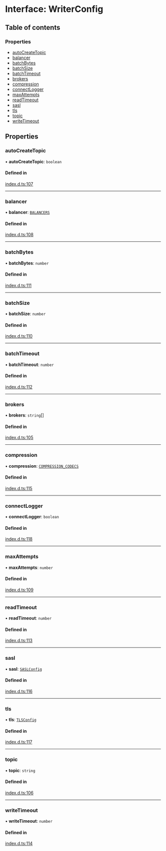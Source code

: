 # Interface: WriterConfig

## Table of contents

### Properties

- [autoCreateTopic](WriterConfig.md#autocreatetopic)
- [balancer](WriterConfig.md#balancer)
- [batchBytes](WriterConfig.md#batchbytes)
- [batchSize](WriterConfig.md#batchsize)
- [batchTimeout](WriterConfig.md#batchtimeout)
- [brokers](WriterConfig.md#brokers)
- [compression](WriterConfig.md#compression)
- [connectLogger](WriterConfig.md#connectlogger)
- [maxAttempts](WriterConfig.md#maxattempts)
- [readTimeout](WriterConfig.md#readtimeout)
- [sasl](WriterConfig.md#sasl)
- [tls](WriterConfig.md#tls)
- [topic](WriterConfig.md#topic)
- [writeTimeout](WriterConfig.md#writetimeout)

## Properties

### autoCreateTopic

• **autoCreateTopic**: `boolean`

#### Defined in

[index.d.ts:107](https://github.com/mostafa/xk6-kafka/blob/1eb698c/index.d.ts#L107)

___

### balancer

• **balancer**: [`BALANCERS`](../enums/BALANCERS.md)

#### Defined in

[index.d.ts:108](https://github.com/mostafa/xk6-kafka/blob/1eb698c/index.d.ts#L108)

___

### batchBytes

• **batchBytes**: `number`

#### Defined in

[index.d.ts:111](https://github.com/mostafa/xk6-kafka/blob/1eb698c/index.d.ts#L111)

___

### batchSize

• **batchSize**: `number`

#### Defined in

[index.d.ts:110](https://github.com/mostafa/xk6-kafka/blob/1eb698c/index.d.ts#L110)

___

### batchTimeout

• **batchTimeout**: `number`

#### Defined in

[index.d.ts:112](https://github.com/mostafa/xk6-kafka/blob/1eb698c/index.d.ts#L112)

___

### brokers

• **brokers**: `string`[]

#### Defined in

[index.d.ts:105](https://github.com/mostafa/xk6-kafka/blob/1eb698c/index.d.ts#L105)

___

### compression

• **compression**: [`COMPRESSION_CODECS`](../enums/COMPRESSION_CODECS.md)

#### Defined in

[index.d.ts:115](https://github.com/mostafa/xk6-kafka/blob/1eb698c/index.d.ts#L115)

___

### connectLogger

• **connectLogger**: `boolean`

#### Defined in

[index.d.ts:118](https://github.com/mostafa/xk6-kafka/blob/1eb698c/index.d.ts#L118)

___

### maxAttempts

• **maxAttempts**: `number`

#### Defined in

[index.d.ts:109](https://github.com/mostafa/xk6-kafka/blob/1eb698c/index.d.ts#L109)

___

### readTimeout

• **readTimeout**: `number`

#### Defined in

[index.d.ts:113](https://github.com/mostafa/xk6-kafka/blob/1eb698c/index.d.ts#L113)

___

### sasl

• **sasl**: [`SASLConfig`](SASLConfig.md)

#### Defined in

[index.d.ts:116](https://github.com/mostafa/xk6-kafka/blob/1eb698c/index.d.ts#L116)

___

### tls

• **tls**: [`TLSConfig`](TLSConfig.md)

#### Defined in

[index.d.ts:117](https://github.com/mostafa/xk6-kafka/blob/1eb698c/index.d.ts#L117)

___

### topic

• **topic**: `string`

#### Defined in

[index.d.ts:106](https://github.com/mostafa/xk6-kafka/blob/1eb698c/index.d.ts#L106)

___

### writeTimeout

• **writeTimeout**: `number`

#### Defined in

[index.d.ts:114](https://github.com/mostafa/xk6-kafka/blob/1eb698c/index.d.ts#L114)
